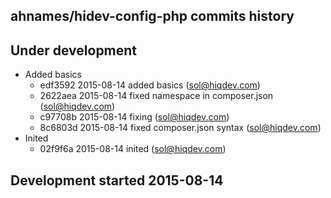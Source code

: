 ahnames/hidev-config-php commits history
----------------------------------------

## Under development

- Added basics
    - edf3592 2015-08-14 added basics (sol@hiqdev.com)
    - 2622aea 2015-08-14 fixed namespace in composer.json (sol@hiqdev.com)
    - c97708b 2015-08-14 fixing (sol@hiqdev.com)
    - 8c6803d 2015-08-14 fixed composer.json syntax (sol@hiqdev.com)
- Inited
    - 02f9f6a 2015-08-14 inited (sol@hiqdev.com)

## Development started 2015-08-14

